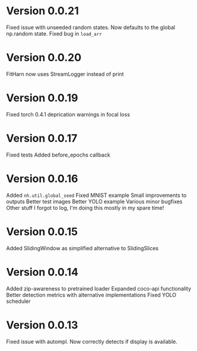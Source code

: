Version 0.0.21
==============
Fixed issue with unseeded random states. Now defaults to the global np.random state.
Fixed bug in `load_arr`


Version 0.0.20
==============
FitHarn now uses StreamLogger instead of print


Version 0.0.19
==============
Fixed torch 0.4.1 deprication warnings in focal loss


Version 0.0.17
==============
Fixed tests
Added before_epochs callback



Version 0.0.16
==============
Added `nh.util.global_seed`
Fixed MNIST example
Small improvements to outputs
Better test images
Better YOLO example
Various minor bugfixes
Other stuff I forgot to log, I'm doing this mostly in my spare time!


Version 0.0.15
==============
Added SlidingWindow as simplified alternative to SlidingSlices


Version 0.0.14
==============
Added zip-awareness to pretrained loader 
Expanded coco-api functionality
Better detection metrics with alternative implementations
Fixed YOLO scheduler


Version 0.0.13
==============
Fixed issue with autompl. Now correctly detects if display is available. 
